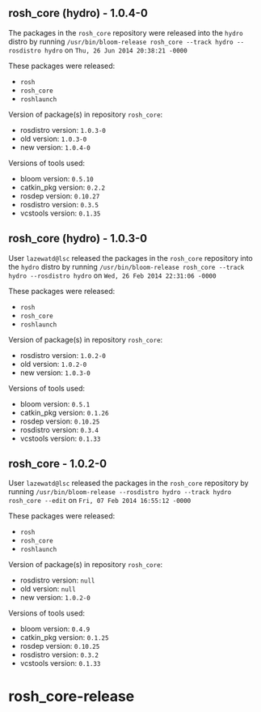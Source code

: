 ## rosh_core (hydro) - 1.0.4-0

The packages in the `rosh_core` repository were released into the `hydro` distro by running `/usr/bin/bloom-release rosh_core --track hydro --rosdistro hydro` on `Thu, 26 Jun 2014 20:38:21 -0000`

These packages were released:
- `rosh`
- `rosh_core`
- `roshlaunch`

Version of package(s) in repository `rosh_core`:
- rosdistro version: `1.0.3-0`
- old version: `1.0.3-0`
- new version: `1.0.4-0`

Versions of tools used:
- bloom version: `0.5.10`
- catkin_pkg version: `0.2.2`
- rosdep version: `0.10.27`
- rosdistro version: `0.3.5`
- vcstools version: `0.1.35`


## rosh_core (hydro) - 1.0.3-0

User `lazewatd@lsc` released the packages in the `rosh_core` repository into the `hydro` distro by running `/usr/bin/bloom-release rosh_core --track hydro --rosdistro hydro` on `Wed, 26 Feb 2014 22:31:06 -0000`

These packages were released:
- `rosh`
- `rosh_core`
- `roshlaunch`

Version of package(s) in repository `rosh_core`:
- rosdistro version: `1.0.2-0`
- old version: `1.0.2-0`
- new version: `1.0.3-0`

Versions of tools used:
- bloom version: `0.5.1`
- catkin_pkg version: `0.1.26`
- rosdep version: `0.10.25`
- rosdistro version: `0.3.4`
- vcstools version: `0.1.33`


## rosh_core - 1.0.2-0

User `lazewatd@lsc` released the packages in the `rosh_core` repository by running `/usr/bin/bloom-release --rosdistro hydro --track hydro rosh_core --edit` on `Fri, 07 Feb 2014 16:55:12 -0000`

These packages were released:
- `rosh`
- `rosh_core`
- `roshlaunch`

Version of package(s) in repository `rosh_core`:
- rosdistro version: `null`
- old version: `null`
- new version: `1.0.2-0`

Versions of tools used:
- bloom version: `0.4.9`
- catkin_pkg version: `0.1.25`
- rosdep version: `0.10.25`
- rosdistro version: `0.3.2`
- vcstools version: `0.1.33`


rosh_core-release
=================
